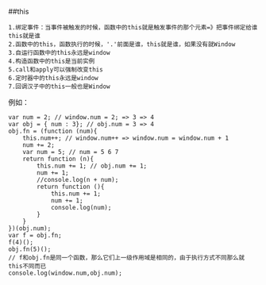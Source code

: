 ##this    1.绑定事件：当事件被触发的时候，函数中的this就是触发事件的那个元素=》把事件绑定给谁this就是谁    2.函数中的this，函数执行的时候，'.'前面是谁，this就是谁，如果没有就Window    3.自运行函数中的this永远是window    4.构造函数中的this是当前实例    5.call和apply可以强制改变this    6.定时器中的this永远是window    7.回调汉子中的this一般也是Window   例如：       var num = 2; // window.num = 2; => 3 => 4    var obj = { num : 3}; // obj.num = 3 => 4    obj.fn = (function (num){        this.num++; // window.num++ => window.num = window.num + 1        num += 2;        var num = 5; // num = 5 6 7        return function (n){            this.num += 1; // obj.num += 1;            num += 1;            //console.log(n + num);            return function (){                this.num += 1;                num += 1;                console.log(num);            }        }    })(obj.num);    var f = obj.fn;    f(4)();    obj.fn(5)();    // f和obj.fn是同一个函数，那么它们上一级作用域是相同的，由于执行方式不同那么就this不同而已    console.log(window.num,obj.num);